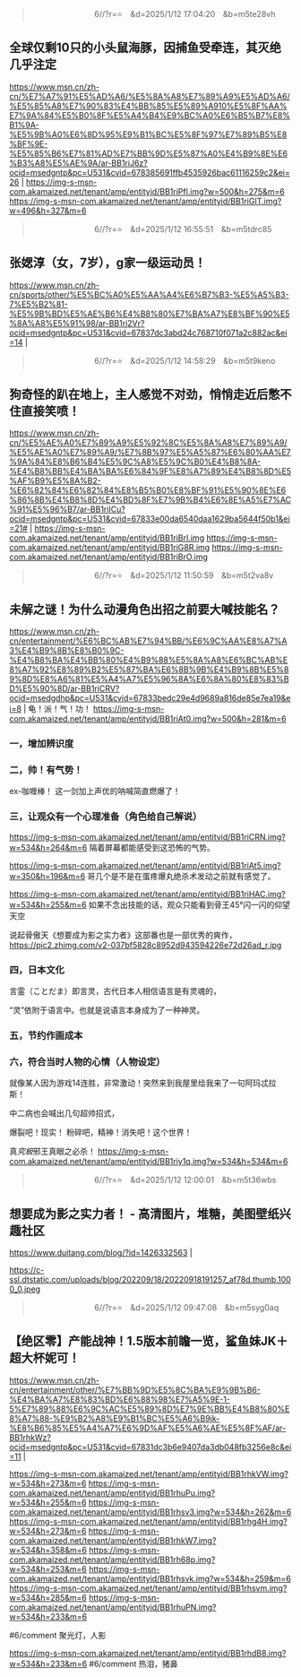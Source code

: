 
>　　　　　　　　6//?r=⭐　&d=2025/1/12 17:04:20　&b=m5te28vh
## 全球仅剩10只的小头鼠海豚，因捕鱼受牵连，其灭绝几乎注定
https://www.msn.cn/zh-cn/%E7%A7%91%E5%AD%A6/%E5%8A%A8%E7%89%A9%E5%AD%A6/%E5%85%A8%E7%90%83%E4%BB%85%E5%89%A910%E5%8F%AA%E7%9A%84%E5%B0%8F%E5%A4%B4%E9%BC%A0%E6%B5%B7%E8%B1%9A-%E5%9B%A0%E6%8D%95%E9%B1%BC%E5%8F%97%E7%89%B5%E8%BF%9E-%E5%85%B6%E7%81%AD%E7%BB%9D%E5%87%A0%E4%B9%8E%E6%B3%A8%E5%AE%9A/ar-BB1riJ6z?ocid=msedgntp&pc=U531&cvid=678385691ffb4535926bac61116259c2&ei=26
|
https://img-s-msn-com.akamaized.net/tenant/amp/entityid/BB1riPfl.img?w=500&h=275&m=6
https://img-s-msn-com.akamaized.net/tenant/amp/entityid/BB1riGIT.img?w=496&h=327&m=6

>　　　　　　　　6//?r=⭐　&d=2025/1/12 16:55:51　&b=m5tdrc85
## 张媤淳（女，7岁），g家一级运动员！
https://www.msn.cn/zh-cn/sports/other/%E5%BC%A0%E5%AA%A4%E6%B7%B3-%E5%A5%B3-7%E5%B2%81-%E5%9B%BD%E5%AE%B6%E4%B8%80%E7%BA%A7%E8%BF%90%E5%8A%A8%E5%91%98/ar-BB1rj2Vr?ocid=msedgntp&pc=U531&cvid=67837dc3abd24c768710f071a2c882ac&ei=14
|



>　　　　　　　　6//?r=⭐　&d=2025/1/12 14:58:29　&b=m5t9keno
## 狗奇怪的趴在地上，主人感觉不对劲，悄悄走近后憋不住直接笑喷！
https://www.msn.cn/zh-cn/%E5%AE%A0%E7%89%A9%E5%92%8C%E5%8A%A8%E7%89%A9/%E5%AE%A0%E7%89%A9/%E7%8B%97%E5%A5%87%E6%80%AA%E7%9A%84%E8%B6%B4%E5%9C%A8%E5%9C%B0%E4%B8%8A-%E4%B8%BB%E4%BA%BA%E6%84%9F%E8%A7%89%E4%B8%8D%E5%AF%B9%E5%8A%B2-%E6%82%84%E6%82%84%E8%B5%B0%E8%BF%91%E5%90%8E%E6%86%8B%E4%B8%8D%E4%BD%8F%E7%9B%B4%E6%8E%A5%E7%AC%91%E5%96%B7/ar-BB1riICu?ocid=msedgntp&pc=U531&cvid=67833e00da6540daa1629ba5644f50b1&ei=21#
|
https://img-s-msn-com.akamaized.net/tenant/amp/entityid/BB1riBrI.img
https://img-s-msn-com.akamaized.net/tenant/amp/entityid/BB1riG8R.img
https://img-s-msn-com.akamaized.net/tenant/amp/entityid/BB1riBrO.img


>　　　　　　　　6//?r=⭐　&d=2025/1/12 11:50:59　&b=m5t2va8v
## 未解之谜！为什么动漫角色出招之前要大喊技能名？
https://www.msn.cn/zh-cn/entertainment/%E6%BC%AB%E7%94%BB/%E6%9C%AA%E8%A7%A3%E4%B9%8B%E8%B0%9C-%E4%B8%BA%E4%BB%80%E4%B9%88%E5%8A%A8%E6%BC%AB%E8%A7%92%E8%89%B2%E5%87%BA%E6%8B%9B%E4%B9%8B%E5%89%8D%E8%A6%81%E5%A4%A7%E5%96%8A%E6%8A%80%E8%83%BD%E5%90%8D/ar-BB1riCRV?ocid=msedgdhp&pc=U531&cvid=67833bedc29e4d9689a816de85e7ea19&ei=8
|
龟！派！气！功！
https://img-s-msn-com.akamaized.net/tenant/amp/entityid/BB1riAt0.img?w=500&h=281&m=6
### 一，增加辨识度
### 二，帅！有气势！
ex-咖喱棒！
这一剑加上声优的呐喊简直燃爆了！
### 三，让观众有一个心理准备（角色给自己解说）
https://img-s-msn-com.akamaized.net/tenant/amp/entityid/BB1riCRN.img?w=534&h=264&m=6
隔着屏幕都能感受到这恐怖的气势。

https://img-s-msn-com.akamaized.net/tenant/amp/entityid/BB1riAt5.img?w=350&h=196&m=6
哥几个是不是在蛋疼爆丸绝杀术发动之前就有感觉了。

https://img-s-msn-com.akamaized.net/tenant/amp/entityid/BB1riHAC.img?w=534&h=255&m=6
如果不念出技能的话，观众只能看到骨王45°闪一闪的仰望天空

说起骨傲天《想要成为影之实力者》这部番也是一部优秀的爽作，
https://pic2.zhimg.com/v2-037bf5828c8952d943594226e72d26ad_r.jpg

### 四，日本文化
言霊（ことだま）即言灵，古代日本人相信语言是有灵魂的，

“灵”依附于语言中。也就是说语言本身成为了一种神灵。
### 五，节约作画成本
### 六，符合当时人物的心情（人物设定）
就像某人因为游戏14连胜，非常激动！突然来到我屋里给我来了一句阿玛忒拉斯！

中二病也会喊出几句超帅招式，

爆裂吧！现实！ 粉碎吧，精神！消失吧！这个世界！

真*究极*邪王真眼之必杀！
https://img-s-msn-com.akamaized.net/tenant/amp/entityid/BB1riy1q.img?w=534&h=534&m=6

>　　　　　　　　6//?r=⭐　&d=2025/1/12 12:00:01　&b=m5t36wbs
## 想要成为影之实力者！ - 高清图片，堆糖，美图壁纸兴趣社区
https://www.duitang.com/blog/?id=1426332563
|

https://c-ssl.dtstatic.com/uploads/blog/202209/18/20220918191257_af78d.thumb.1000_0.jpeg

>　　　　　　　　6//?r=⭐　&d=2025/1/12 09:47:08　&b=m5syg0aq
## 【绝区零】产能战神！1.5版本前瞻一览，鲨鱼妹JK＋超大杯妮可！
https://www.msn.cn/zh-cn/entertainment/other/%E7%BB%9D%E5%8C%BA%E9%9B%B6-%E4%BA%A7%E8%83%BD%E6%88%98%E7%A5%9E-1-5%E7%89%88%E6%9C%AC%E5%89%8D%E7%9E%BB%E4%B8%80%E8%A7%88-%E9%B2%A8%E9%B1%BC%E5%A6%B9jk-%E8%B6%85%E5%A4%A7%E6%9D%AF%E5%A6%AE%E5%8F%AF/ar-BB1rhkWz?ocid=msedgntp&pc=U531&cvid=67831dc3b6e9407da3db048fb3256e8c&ei=11
|

https://img-s-msn-com.akamaized.net/tenant/amp/entityid/BB1rhkVW.img?w=534&h=273&m=6
https://img-s-msn-com.akamaized.net/tenant/amp/entityid/BB1rhuPu.img?w=534&h=255&m=6
https://img-s-msn-com.akamaized.net/tenant/amp/entityid/BB1rhsv3.img?w=534&h=262&m=6
https://img-s-msn-com.akamaized.net/tenant/amp/entityid/BB1rhg4H.img?w=534&h=273&m=6
https://img-s-msn-com.akamaized.net/tenant/amp/entityid/BB1rhkW7.img?w=534&h=358&m=6
https://img-s-msn-com.akamaized.net/tenant/amp/entityid/BB1rh68p.img?w=534&h=253&m=6
https://img-s-msn-com.akamaized.net/tenant/amp/entityid/BB1rhsvk.img?w=534&h=259&m=6
https://img-s-msn-com.akamaized.net/tenant/amp/entityid/BB1rhsvm.img?w=534&h=285&m=6
https://img-s-msn-com.akamaized.net/tenant/amp/entityid/BB1rhuPN.img?w=534&h=233&m=6

#6/comment 聚光灯，人影

https://img-s-msn-com.akamaized.net/tenant/amp/entityid/BB1rhdB8.img?w=534&h=233&m=6
#6/comment 热泪，猪鼻